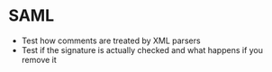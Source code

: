 # SAML

* Test how comments are treated by XML parsers
* Test if the signature is actually checked and what happens if you remove it
